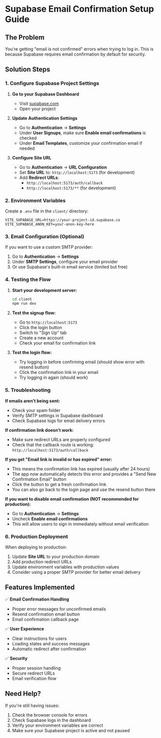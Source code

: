 # Supabase Email Confirmation Setup Guide

## The Problem
You're getting "email is not confirmed" errors when trying to log in. This is because Supabase requires email confirmation by default for security.

## Solution Steps

### 1. Configure Supabase Project Settings

1. **Go to your Supabase Dashboard**
   - Visit [supabase.com](https://supabase.com)
   - Open your project

2. **Update Authentication Settings**
   - Go to **Authentication** → **Settings**
   - Under **User Signups**, make sure **Enable email confirmations** is checked
   - Under **Email Templates**, customize your confirmation email if needed

3. **Configure Site URL**
   - Go to **Authentication** → **URL Configuration**
   - Set **Site URL** to: `http://localhost:5173` (for development)
   - Add **Redirect URLs**:
     - `http://localhost:5173/auth/callback`
     - `http://localhost:5173/**` (for development)

### 2. Environment Variables

Create a `.env` file in the `client/` directory:

```env
VITE_SUPABASE_URL=https://your-project-id.supabase.co
VITE_SUPABASE_ANON_KEY=your-anon-key-here
```

### 3. Email Configuration (Optional)

If you want to use a custom SMTP provider:

1. Go to **Authentication** → **Settings**
2. Under **SMTP Settings**, configure your email provider
3. Or use Supabase's built-in email service (limited but free)

### 4. Testing the Flow

1. **Start your development server:**
   ```bash
   cd client
   npm run dev
   ```

2. **Test the signup flow:**
   - Go to `http://localhost:5173`
   - Click the login button
   - Switch to "Sign Up" tab
   - Create a new account
   - Check your email for confirmation link

3. **Test the login flow:**
   - Try logging in before confirming email (should show error with resend button)
   - Click the confirmation link in your email
   - Try logging in again (should work)

### 5. Troubleshooting

**If emails aren't being sent:**
- Check your spam folder
- Verify SMTP settings in Supabase dashboard
- Check Supabase logs for email delivery errors

**If confirmation link doesn't work:**
- Make sure redirect URLs are properly configured
- Check that the callback route is working: `http://localhost:5173/auth/callback`

**If you get "Email link is invalid or has expired" error:**
- This means the confirmation link has expired (usually after 24 hours)
- The app now automatically detects this error and provides a "Send New Confirmation Email" button
- Click the button to get a fresh confirmation link
- You can also go back to the login page and use the resend button there

**If you want to disable email confirmation (NOT recommended for production):**
- Go to **Authentication** → **Settings**
- Uncheck **Enable email confirmations**
- This will allow users to sign in immediately without email verification

### 6. Production Deployment

When deploying to production:

1. Update **Site URL** to your production domain
2. Add production redirect URLs
3. Update environment variables with production values
4. Consider using a proper SMTP provider for better email delivery

## Features Implemented

✅ **Email Confirmation Handling**
- Proper error messages for unconfirmed emails
- Resend confirmation email button
- Email confirmation callback page

✅ **User Experience**
- Clear instructions for users
- Loading states and success messages
- Automatic redirect after confirmation

✅ **Security**
- Proper session handling
- Secure redirect URLs
- Email verification flow

## Need Help?

If you're still having issues:
1. Check the browser console for errors
2. Check Supabase logs in the dashboard
3. Verify your environment variables are correct
4. Make sure your Supabase project is active and not paused
